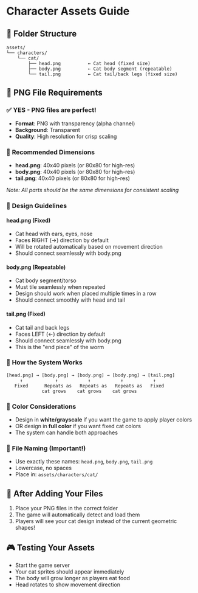 # Character Assets Guide

## 📁 Folder Structure

```
assets/
└── characters/
    └── cat/
        ├── head.png          ← Cat head (fixed size)
        ├── body.png          ← Cat body segment (repeatable)
        └── tail.png          ← Cat tail/back legs (fixed size)
```

## 🎨 PNG File Requirements

### ✅ **YES - PNG files are perfect!**
- **Format**: PNG with transparency (alpha channel)
- **Background**: Transparent
- **Quality**: High resolution for crisp scaling

### 📏 **Recommended Dimensions**
- **head.png**: 40x40 pixels (or 80x80 for high-res)
- **body.png**: 40x40 pixels (or 80x80 for high-res) 
- **tail.png**: 40x40 pixels (or 80x80 for high-res)

*Note: All parts should be the same dimensions for consistent scaling*

### 🎯 **Design Guidelines**

#### **head.png** (Fixed)
- Cat head with ears, eyes, nose
- Faces RIGHT (→) direction by default
- Will be rotated automatically based on movement direction
- Should connect seamlessly with body.png

#### **body.png** (Repeatable)
- Cat body segment/torso
- Must tile seamlessly when repeated
- Design should work when placed multiple times in a row
- Should connect smoothly with head and tail

#### **tail.png** (Fixed)  
- Cat tail and back legs
- Faces LEFT (←) direction by default
- Should connect seamlessly with body.png
- This is the "end piece" of the worm

### 🔄 **How the System Works**

```
[head.png] → [body.png] → [body.png] → [body.png] → [tail.png]
     ↑            ↑           ↑           ↑           ↑
   Fixed      Repeats as   Repeats as   Repeats as   Fixed
             cat grows    cat grows    cat grows
```

### 🎨 **Color Considerations**
- Design in **white/grayscale** if you want the game to apply player colors
- OR design in **full color** if you want fixed cat colors
- The system can handle both approaches

### 📝 **File Naming** (Important!)
- Use exactly these names: `head.png`, `body.png`, `tail.png`
- Lowercase, no spaces
- Place in: `assets/characters/cat/`

## 🚀 **After Adding Your Files**
1. Place your PNG files in the correct folder
2. The game will automatically detect and load them
3. Players will see your cat design instead of the current geometric shapes!

## 🎮 **Testing Your Assets**
- Start the game server
- Your cat sprites should appear immediately
- The body will grow longer as players eat food
- Head rotates to show movement direction

